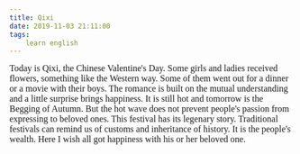 ```yaml
---
title: Qixi
date: 2019-11-03 21:11:00
tags:
    learn english
---
```

<div><font size="3"><font face="Verdana">Today is Qixi, the Chinese Valentine&apos;s Day. Some girls and ladies received flowers, something like the Western way. Some of them went out for a dinner or a movie with their boys. The romance is built on the mutual understanding and a little surprise brings happiness. It is still hot and tomorrow is the Begging of Autumn. But the hot wave does not prevent people&apos;s passion from expressing to beloved ones. This festival has its legenary story. Traditional festivals can remind us of customs and inheritance of history. It is the people&apos;s wealth. Here I wish all got happiness with his or her beloved one.<br></font></font></div>
